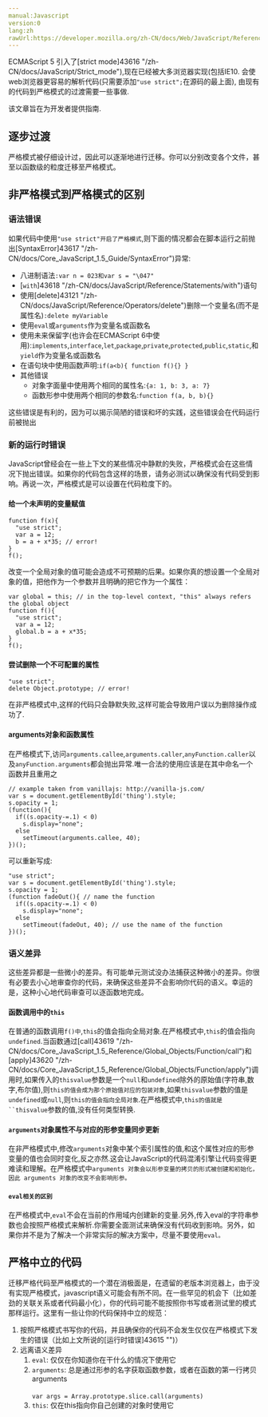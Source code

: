 ```yaml
---
manual:Javascript
version:0
lang:zh
rawUrl:https://developer.mozilla.org/zh-CN/docs/Web/JavaScript/Reference/Strict_mode/Transitioning_to_strict_mode#
---
```






ECMAScript 5 引入了[strict mode]43616 "/zh-CN/docs/JavaScript/Strict_mode"),现在已经被大多浏览器实现(包括IE10. 会使web浏览器更容易的解析代码(只需要添加`"use strict";`在源码的最上面), 由现有的代码到严格模式的过渡需要一些事做.



该文章旨在为开发者提供指南.


## 逐步过渡<a name="逐步过渡"></a>


严格模式被仔细设计过，因此可以逐渐地进行迁移。你可以分别改变各个文件，甚至以函数级的粒度迁移至严格模式。


## 非严格模式到严格模式的区别<a name="非严格模式到严格模式的区别"></a>

### 语法错误<a name="语法错误"></a>


如果代码中使用`"use strict"开启了严格模式`,则下面的情况都会在脚本运行之前抛出[SyntaxError]43617 "/zh-CN/docs/Core_JavaScript_1.5_Guide/SyntaxError")异常:


* 八进制语法`:var n = 023和var s = "\047"`
* [`with`]43618 "/zh-CN/docs/JavaScript/Reference/Statements/with")语句
* 使用[delete]43121 "/zh-CN/docs/JavaScript/Reference/Operators/delete")删除一个变量名(而不是属性名)`:delete myVariable`
* 使用`eval`或`arguments`作为变量名或函数名
* 使用未来保留字(也许会在ECMAScript 6中使用):`implements`,`interface`,`let`,`package`,`private`,`protected`,`public`,`static`,和`yield`作为变量名或函数名
* 在语句块中使用函数声明:`if(a<b){ function f(){} }`
* 其他错误
	* 对象字面量中使用两个相同的属性名:`{a: 1, b: 3, a: 7}`
	* 函数形参中使用两个相同的参数名:`function f(a, b, b){}`


这些错误是有利的，因为可以揭示简陋的错误和坏的实践，这些错误会在代码运行前被抛出


### 新的运行时错误<a name="新的运行时错误"></a>


JavaScript曾经会在一些上下文的某些情况中静默的失败，严格模式会在这些情况下抛出错误。如果你的代码包含这样的场景，请务必测试以确保没有代码受到影响。再说一次，严格模式是可以设置在代码粒度下的。


#### 给一个未声明的变量赋值<a name="给一个未声明的变量赋值"></a>

```
function f(x){
  "use strict";
  var a = 12;
  b = a + x*35; // error!
}
f();
```


改变一个全局对象的值可能会造成不可预期的后果。如果你真的想设置一个全局对象的值，把他作为一个参数并且明确的把它作为一个属性：


```
var global = this; // in the top-level context, "this" always refers the global object
function f(){
  "use strict";
  var a = 12;
  global.b = a + x*35;
}
f();
```

#### 尝试删除一个不可配置的属性<a name="尝试删除一个不可配置的属性"></a>

```
"use strict";
delete Object.prototype; // error!
```


在非严格模式中,这样的代码只会静默失败,这样可能会导致用户误以为删除操作成功了.


#### arguments对象和函数属性<a name="arguments对象和函数属性"></a>


在严格模式下,访问`arguments.callee`,`arguments.caller`,`anyFunction.caller`以及`anyFunction.arguments`都会抛出异常.唯一合法的使用应该是在其中命名一个函数并且重用之


```
// example taken from vanillajs: http://vanilla-js.com/
var s = document.getElementById('thing').style;
s.opacity = 1;
(function(){ 
  if((s.opacity-=.1) < 0)
    s.display="none";
  else
    setTimeout(arguments.callee, 40);
})();
```


可以重新写成:


```
"use strict";
var s = document.getElementById('thing').style;
s.opacity = 1;
(function fadeOut(){ // name the function
  if((s.opacity-=.1) < 0)
    s.display="none";
  else
    setTimeout(fadeOut, 40); // use the name of the function
})();
```

### 语义差异<a name="语义差异"></a>


这些差异都是一些微小的差异。有可能单元测试没办法捕获这种微小的差异。你很有必要去小心地审查你的代码，来确保这些差异不会影响你代码的语义。幸运的是，这种小心地代码审查可以逐函数地完成。


#### 函数调用中的`this`<a name="函数调用中的this"></a>


在普通的函数调用`f()中`,`this`的值会指向全局对象.在严格模式中,`this`的值会指向`undefined`.当函数通过[call]43619 "/zh-CN/docs/Core_JavaScript_1.5_Reference/Global_Objects/Function/call")和[apply]43620 "/zh-CN/docs/Core_JavaScript_1.5_Reference/Global_Objects/Function/apply")调用时,如果传入的`thisvalue`参数是一个`null`和`undefined`除外的原始值(字符串,数字,布尔值),则`this的值会成为那个原始值对应的包装对象`,如果`thisvalue`参数的值是`undefined`或`null`,则`this的值会指向全局对象`.在严格模式中,`this的值就是``thisvalue`参数的值,没有任何类型转换.


#### `arguments`对象属性不与对应的形参变量同步更新<a name="arguments对象属性不与对应的形参变量同步更新"></a>


在非严格模式中,修改`arguments`对象中某个索引属性的值,和这个属性对应的形参变量的值也会同时变化,反之亦然.这会让JavaScript的代码混淆引擎让代码变得更难读和理解。在严格模式中`arguments 对象会以形参变量的拷贝的形式被创建和初始化，因此 arguments 对象的改变不会影响形参。`


#### `eval相关的区别`<a name="eval相关的区别"></a>


在严格模式中,`eval`不会在当前的作用域内创建新的变量.另外,传入eval的字符串参数也会按照严格模式来解析.你需要全面测试来确保没有代码收到影响。另外，如果你并不是为了解决一个非常实际的解决方案中，尽量不要使用`eval。`


## 严格中立的代码<a name="严格中立的代码"></a>


迁移严格代码至严格模式的一个潜在消极面是，在遗留的老版本浏览器上，由于没有实现严格模式，javascript语义可能会有所不同。在一些罕见的机会下（比如差劲的关联关系或者代码最小化），你的代码可能不能按照你书写或者测试里的模式那样运行。这里有一些让你的代码保持中立的规范：


1. 按照严格模式书写你的代码，并且确保你的代码不会发生仅仅在严格模式下发生的错误（比如上文所说的[运行时错误]43615 "")）
1. 远离语义差异
	1. `eval`: 仅仅在你知道你在干什么的情况下使用它
	1. `arguments`: 总是通过形参的名字获取函数参数，或者在函数的第一行拷贝arguments<br></br>`var args = Array.prototype.slice.call(arguments)`
	1. `this`: 仅在this指向你自己创建的对象时使用它



